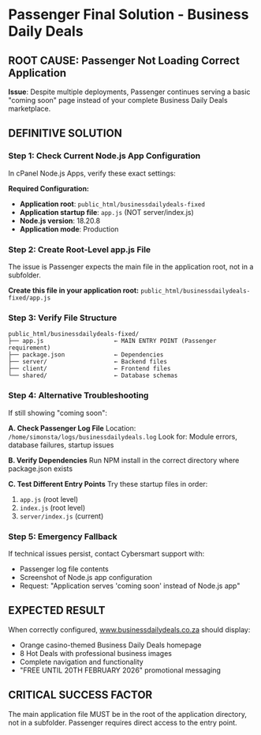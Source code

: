 # Passenger Final Solution - Business Daily Deals

## ROOT CAUSE: Passenger Not Loading Correct Application

**Issue**: Despite multiple deployments, Passenger continues serving a basic "coming soon" page instead of your complete Business Daily Deals marketplace.

## DEFINITIVE SOLUTION

### Step 1: Check Current Node.js App Configuration
In cPanel Node.js Apps, verify these exact settings:

**Required Configuration:**
- **Application root**: `public_html/businessdailydeals-fixed`
- **Application startup file**: `app.js` (NOT server/index.js)
- **Node.js version**: 18.20.8
- **Application mode**: Production

### Step 2: Create Root-Level app.js File
The issue is Passenger expects the main file in the application root, not in a subfolder.

**Create this file in your application root:**
`public_html/businessdailydeals-fixed/app.js`

### Step 3: Verify File Structure
```
public_html/businessdailydeals-fixed/
├── app.js                    ← MAIN ENTRY POINT (Passenger requirement)
├── package.json              ← Dependencies
├── server/                   ← Backend files
├── client/                   ← Frontend files
└── shared/                   ← Database schemas
```

### Step 4: Alternative Troubleshooting
If still showing "coming soon":

**A. Check Passenger Log File**
Location: `/home/simonsta/logs/businessdailydeals.log`
Look for: Module errors, database failures, startup issues

**B. Verify Dependencies**
Run NPM install in the correct directory where package.json exists

**C. Test Different Entry Points**
Try these startup files in order:
1. `app.js` (root level)
2. `index.js` (root level)  
3. `server/index.js` (current)

### Step 5: Emergency Fallback
If technical issues persist, contact Cybersmart support with:
- Passenger log file contents
- Screenshot of Node.js app configuration
- Request: "Application serves 'coming soon' instead of Node.js app"

## EXPECTED RESULT
When correctly configured, www.businessdailydeals.co.za should display:
- Orange casino-themed Business Daily Deals homepage
- 8 Hot Deals with professional business images
- Complete navigation and functionality
- "FREE UNTIL 20TH FEBRUARY 2026" promotional messaging

## CRITICAL SUCCESS FACTOR
The main application file MUST be in the root of the application directory, not in a subfolder. Passenger requires direct access to the entry point.